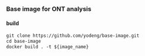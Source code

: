 ### Base image for ONT analysis

#### build

```dockerfile
git clone https://github.com/yodeng/base-image.git
cd base-image
docker build . -t ${image_name}
```

